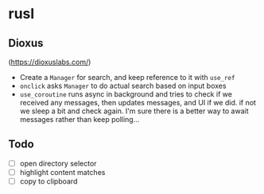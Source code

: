 # rusl

## Dioxus 
(https://dioxuslabs.com/)

- Create a `Manager` for search, and keep reference to it with `use_ref`
- `onclick` asks `Manager` to do actual search based on input boxes
- `use_coroutine` runs async in background and tries to check if we received any messages, then updates messages, and UI if we did. if not we sleep a bit and check again. I'm sure there is a better way to await messages rather than keep polling...

## Todo
- [ ] open directory selector
- [ ] highlight content matches 
- [ ] copy to clipboard
